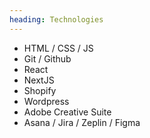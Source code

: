 ```yaml
---
heading: Technologies
---
```


- HTML / CSS / JS
- Git / Github
- React
- NextJS
- Shopify
- Wordpress
- Adobe Creative Suite
- Asana / Jira / Zeplin / Figma
